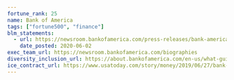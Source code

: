 ```yaml
---
fortune_rank: 25
name: Bank of America
tags: ["fortune500", "finance"]
blm_statements:
  - url: https://newsroom.bankofamerica.com/press-releases/bank-america-announces-four-year-1-billion-commitment-supporting-economic
    date_posted: 2020-06-02
exec_team_url: https://newsroom.bankofamerica.com/biographies
diversity_inclusion_url: https://about.bankofamerica.com/en-us/what-guides-us/diversity-and-inclusion.html
ice_contract_url: https://www.usatoday.com/story/money/2019/06/27/bank-america-cut-ties-detention-centers-private-prisons/1589221001/
---
```

